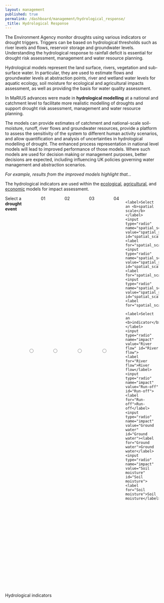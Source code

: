```yaml
---
layout: management
published: true
permalink: /dashboard/management/hydrological_response/
_title: Hydrological Response
---
```


The Environment Agency monitor droughts using various indicators or drought triggers. Triggers can be based on hydrological thresholds such as river levels and flows, reservoir storage and groundwater levels. Understanding the hydrological response to rainfall deficit is essential for drought risk assessment, management and water resource planning.

Hydrological models represent the land surface, rivers, vegetation and sub-surface water. In particular, they are used to estimate flows and groundwater levels at abstraction points, river and wetland water levels for aquatic ecology, soil moisture for ecological and agricultural impacts assessment, as well as providing the basis for water quality assessment. 

In MaRIUS advances were made in **hydrological modelling** at a national and catchment level to facilitate more realistic modelling of droughts and support drought risk assessment, management and water resource planning. 

The models can provide estimates of catchment and national-scale soil-moisture, runoff, river flows and groundwater resources, provide a platform to assess the sensitivity of the system to different human activity scenarios, and allow quantification and analysis of uncertainties in hydrological modelling of drought. The enhanced process representation in national level models will lead to improved performance of those models. Where such models are used for decision making or management purposes, better decisions are expected, including influencing UK policies governing water management and abstraction scenarios.

*For example, results from the improved models highlight that…*

The hydrological indicators are used within the [ecological](https://5j4.github.io/mariusdroughtproject.org/dashboard/management/drought_impacts/ecology/ "Ecological impact page"), [agricultural](https://5j4.github.io/mariusdroughtproject.org/dashboard/management/drought_impacts/agriculture/ "Agricultural impact page"), and [economic](https://5j4.github.io/mariusdroughtproject.org/dashboard/management/drought_impacts/economy/ "Economic impact page") models for impact assessment.

<div class="large-6 medium-6 columns">
	<label>Select a <b>drought event</b></label>
	<input type="radio" name="drought_event" value="drought_event_01" id="drought_event_01"><label for="drought_event_01">01</label>
	<input type="radio" name="drought_event" value="drought_event_02" id="drought_event_02"><label for="drought_event_02">02</label>
	<input type="radio" name="drought_event" value="drought_event_03" id="drought_event_03"><label for="drought_event_03">03</label>
	<input type="radio" name="drought_event" value="drought_event_04" id="drought_event_04"><label for="drought_event_04">04</label>

	<label>Select an <b>spatial scale</b></label>
	<input type="radio" name="spatial_scale" value="spatial_scale_thames" id="spatial_scale_thames"><label for="spatial_scale_thames">Thames</label>
	<input type="radio" name="spatial_scale" value="spatial_scale_severn" id="spatial_scale_severn"><label for="spatial_scale_severn">Severn</label>
	<input type="radio" name="spatial_scale" value="spatial_scale_england" id="spatial_scale_england"><label for="spatial_scale_england">England</label>

	<label>Select an <b>indicator</b></label>
	<input type="radio" name="impact" value="River flow" id="River flow">
    <label for="River flow">River flow</label>
	<input type="radio" name="impact" value="Run-off" id="Run-off"><label for="Run-off">Run-off</label>
	<input type="radio" name="impact" value="Ground water" id="Ground water"><label for="Ground water">Ground water</label>
	<input type="radio" name="impact" value="Soil moisture" id="Soil moisture"><label for="Soil moisture">Soil moisture</label>
</div>

<div class="large-6 medium-6 columns">

<div id='mlc_chart1' style='width:100%'>
		Hydrological indicators
		<svg style='height:300px'></svg>
	</div>

</div>

<script src='{{ site.baseurl }}/assets/js/multi_line_chart.js' type='text/javascript'> </script>

